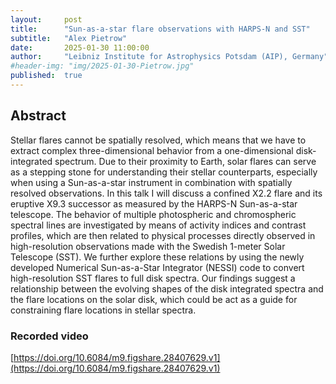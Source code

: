 ```yaml
---
layout:     post
title:      "Sun-as-a-star flare observations with HARPS-N and SST"
subtitle:   "Alex Pietrow"
date:       2025-01-30 11:00:00
author:     "Leibniz Institute for Astrophysics Potsdam (AIP), Germany"
#header-img: "img/2025-01-30-Pietrow.jpg"
published:  true
---
```


## Abstract
Stellar flares cannot be spatially resolved, which means that we have to extract complex three-dimensional behavior from a one-dimensional disk-integrated spectrum. Due to their proximity to Earth, solar flares can serve as a stepping stone for understanding their stellar counterparts, especially when using a Sun-as-a-star instrument in combination with spatially resolved observations. In this talk I will discuss a confined X2.2 flare and its eruptive X9.3 successor as measured by the HARPS-N Sun-as-a-star telescope. The behavior of multiple photospheric and chromospheric spectral lines are investigated by means of activity indices and contrast profiles, which are then related to physical processes directly observed in high-resolution observations made with the Swedish 1-meter Solar Telescope (SST). We further explore these relations by using the newly developed Numerical Sun-as-a-Star Integrator (NESSI) code to convert high-resolution SST flares to full disk spectra.  Our findings suggest a relationship between the evolving shapes of the disk integrated spectra and the flare locations on the solar disk, which could be act as a guide for constraining flare locations in stellar spectra.

### Recorded video
[https://doi.org/10.6084/m9.figshare.28407629.v1](https://doi.org/10.6084/m9.figshare.28407629.v1)
